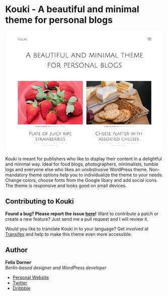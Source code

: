 # Kouki - A beautiful and minimal theme for personal blogs

![Kouki Screenshot](screenshot.png)

Kouki is meant for publishers who like to display their content in a delightful and minimal way. Ideal for food blogs, photographers, minimalists, tumble logs and everyone else who likes an unobstrusive WordPress theme. Non-mandatory theme options help you to individualize the theme to your needs. Change colors, choose fonts from the Google libary and add social icons. The theme is responsive and looks good on small devices.

## Contributing to Kouki

**Found a bug? Please report the issue [here](https://github.com/felixdorner/kouki/issues)!** Want to contribute a patch or create a new feature? Just send me a pull request and I will review it.

Would you like to translate Kouki in to your language? Get involved at [Transifex](https://www.transifex.com/felix-dorner/kouki/) and help to make this theme even more accessible.

## Author

**Felix Dorner**  
*Berlin-based designer and WordPress developer*

- [Personal Website](http://felixdorner.com)
- [Twitter](https://twitter.com/felixdorner)
- [Dribbble](https://www.dribbble.com/felixdorner)